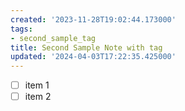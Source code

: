 ```yaml
---
created: '2023-11-28T19:02:44.173000'
tags:
- second_sample_tag
title: Second Sample Note with tag
updated: '2024-04-03T17:22:35.425000'
---
```


- [ ] item 1
- [ ] item 2